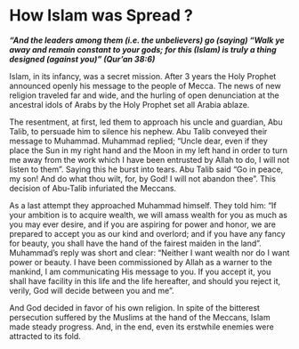 How Islam was Spread ?
======================

***“And the leaders among them (i.e. the unbelievers) go (saying) “Walk
ye away and remain constant to your gods; for this (Islam) is truly a
thing designed (against you)” (Qur’an 38:6)***

Islam, in its infancy, was a secret mission. After 3 years the Holy
Prophet announced openly his message to the people of Mecca. The news of
new religion traveled far and wide, and the hurling of open denunciation
at the ancestral idols of Arabs by the Holy Prophet set all Arabia
ablaze.

The resentment, at first, led them to approach his uncle and guardian,
Abu Talib, to persuade him to silence his nephew. Abu Talib conveyed
their message to Muhammad. Muhammad replied; “Uncle dear, even if they
place the Sun in my right hand and the Moon in my left hand in order to
turn me away from the work which I have been entrusted by Allah to do, I
will not listen to them”. Saying this he burst into tears. Abu Talib
said “Go in peace, my son! And do what thou wilt, for, by God! I will
not abandon thee”. This decision of Abu-Talib infuriated the Meccans.

As a last attempt they approached Muhammad himself. They told him: “If
your ambition is to acquire wealth, we will amass wealth for you as much
as you may ever desire, and if you are aspiring for power and honor, we
are prepared to accept you as our kind and overlord; and if you have any
fancy for beauty, you shall have the hand of the fairest maiden in the
land”. Muhammad’s reply was short and clear: “Neither I want wealth nor
do I want power or beauty. I have been commissioned by Allah as a warner
to the mankind, I am communicating His message to you. If you accept it,
you shall have facility in this life and the life hereafter, and should
you reject it, verily, God will decide between you and me”.

And God decided in favor of his own religion. In spite of the bitterest
persecution suffered by the Muslims at the hand of the Meccans, Islam
made steady progress. And, in the end, even its erstwhile enemies were
attracted to its fold.


